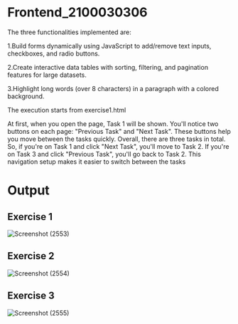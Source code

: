 # Frontend_2100030306
The three functionalities implemented are: 

1.Build forms dynamically using JavaScript to add/remove text inputs, checkboxes, and radio buttons. 

2.Create interactive data tables with sorting, filtering, and pagination features for large datasets. 

3.Highlight long words (over 8 characters) in a paragraph with a colored background.

The execution starts from exercise1.html

At first, when you open the page, Task 1 will be shown. You'll notice two buttons on each page: "Previous Task" and "Next Task". These buttons help you move between the tasks quickly. Overall, there are three tasks in total. So, if you're on Task 1 and click "Next Task", you'll move to Task 2. If you're on Task 3 and click "Previous Task", you'll go back to Task 2. This navigation setup makes it easier to switch between the tasks

# Output

## Exercise 1
![Screenshot (2553)](https://github.com/2100030306Nav/Frontend_2100030306/assets/110444840/36f0c6fd-4d6c-45a4-8ce2-d9a3764030cf)

## Exercise 2
![Screenshot (2554)](https://github.com/2100030306Nav/Frontend_2100030306/assets/110444840/f962e670-f308-4aaa-a08e-8074dd05e287)

## Exercise 3
![Screenshot (2555)](https://github.com/2100030306Nav/Frontend_2100030306/assets/110444840/3e1b79d2-0a1f-4231-aff3-8704cd64da48)



